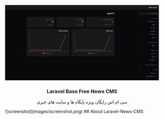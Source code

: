 <div align="center" style="text-align: center">
    <img src="images/Screenshot.png" alt="Free News CMS"/>
    <h3>Laravel Base Free News CMS</h3>
    <p>
    سی ام اس رایگان ویژه پایگاه ها و سایت های خبری
    </p>
</div>
![screenshot](images/screenshot.png)
## About Laravel-News-CMS